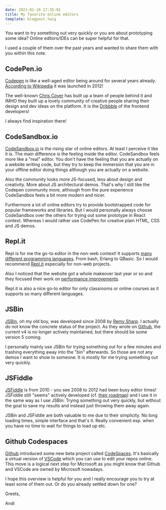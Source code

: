 ```yaml
---
date: 2021-01-16 17:35:01
title: My favorite online editors
template: blogpost.twig
---
```


You want to try something out very quickly or you are about prototyping some idea? Online editors/IDEs can be super helpful for that.

I used a couple of them over the past years and wanted to share them with you within this note.

## CodePen.io

[Codepen](https://codepen.io/) is like a well-aged editor being around for several years already. [According to Wikipedia](https://en.wikipedia.org/wiki/CodePen) it was launched in 2012!

The well-known [Chris Coyer](https://chriscoyier.net/) has built up a team of people behind it and IMHO they built up a lovely community of creative people sharing their design and dev ideas on the platform. It is the [Dribbble](https://dribbble.com/) of the frontend developers!

I always find inspiration there!

## CodeSandbox.io

[CodeSandbox.io](https://codesandbox.io/) is the rising star of online editors. At least I perceive it like it is. The main difference is the feeling inside the editor. CodeSandbox feels more like a "real" editor. You don't have the feeling that you are actually on a website writing code, but they try to keep the immersion that you are in your offline editor doing things although you are actually on a website.

Also the community looks more JS-focused, less about design and creativity. More about JS architectural demos. That's why I still like the Codepen community more, although from the pure experience CodeSandbox feels a bit more modern and nicer.

Furthermore a lot of online editors try to provide bootstrapped code for popular frameworks and libraries. But I would personally always choose CodeSandbox over the others for trying out some prototype in React context. Whereas I would rather use CodePen for creative plain HTML, CSS and JS demos.

## Repl.it

Repl is for me the go-to editor in the non-web context! It supports [many different programming languages](https://repl.it/languages). From bash, Erlang to QBasic. So I would recommend [Repl.it](https://repl.it/) especially for non-web projects.

Also I noticed that the website got a whole makeover last year or so and they focused their work on [performance improvements](https://blog.repl.it/how-far).

Repl.it is also a nice go-to editor for only classrooms or online courses as it supports so many different languages.

## JSBin

[JSBin](https://jsbin.com/), oh my old boy, was developed since 2008 by [Remy Sharp](https://remysharp.com/). I actually do not know the concrete status of the project. As they wrote on [Github](https://github.com/jsbin/jsbin), the current v4 is no longer actively maintained, but there should be some version 5 coming.

I personally mainly use JSBin for trying something out for a few minutes and trashing everything away into the "bin" afterwards. So those are not any demos I want to show to someone. It is mostly for me trying something out very quickly.

## JSFiddle

[JSFiddle](https://jsfiddle.net/) is from 2010 - you see 2008 to 2012 had been busy editor times! JSFiddle still "seems" actively developed (cf. [their roadmap](https://trello.com/b/LakLkQBW/jsfiddle-roadmap)) and I use it in the same way as I use JSBin: Trying something out very quickly, but without the goal to save my results and instead just throwing them away again.

JSBin and JSFiddle are both valuable to me due to their simplicity. No long loading times, simple interface and that's it. Really convenient esp. when you have no time to wait for things to load up etc.

## Github Codespaces

[Github](https://github.com/) introduced some new beta project called [CodeSpaces](https://github.com/features/codespaces). It's basically a virtual version of [VSCode](https://code.visualstudio.com/) which you can use to edit your repos online. This move is a logical next step for Microsoft as you might know that Github and VSCode are owned by Microsoft nowadays.

I hope this overview is helpful for you and I really encourage you to try at least some of them out. Or do you already settled down for one?

Greets,

Andi
